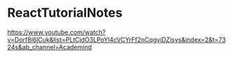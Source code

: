 # ReactTutorialNotes
https://www.youtube.com/watch?v=Dorf8i6lCuk&list=PLtCjdO3LPoYl4cVCYrFf2nCqgviDZisys&index=2&t=7324s&ab_channel=Academind

